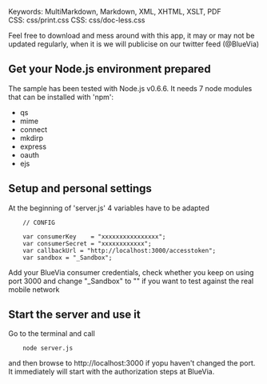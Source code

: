 Keywords:			MultiMarkdown, Markdown, XML, XHTML, XSLT, PDF   
CSS:				css/print.css
CSS:  				css/doc-less.css



Feel free to download and mess around with this app, it may or may not be updated regularly, when it is we will publicise on our twitter feed (@BlueVia)


## Get your Node.js environment prepared

The sample has been tested with Node.js v0.6.6.
It needs 7 node modules that can be installed with 'npm':

- qs
- mime
- connect
- mkdirp
- express
- oauth
- ejs

## Setup and personal settings

At the beginning of 'server.js' 4 variables have to be adapted

        // CONFIG

        var consumerKey	   = "xxxxxxxxxxxxxxxx";
        var consumerSecret = "xxxxxxxxxxxx";
        var callbackUrl = "http://localhost:3000/accesstoken";
        var sandbox = "_Sandbox";

Add your BlueVia consumer credentials, check whether you keep on using port 3000 and change "_Sandbox" to "" if you want to test against the real mobile network

## Start the server and use it ##

Go to the terminal and call

        node server.js
        
and then browse to http://localhost:3000 if yopu haven't changed the port. It immediately will start with the authorization steps at BlueVia.


